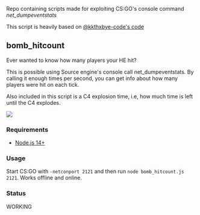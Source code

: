 Repo containing scripts made for exploiting CS:GO's console command *net_dumpeventstats*

This script is heavily based on [@kkthxbye-code's code](https://github.com/kkthxbye-code/csgo_bugs)

## bomb_hitcount

Ever wanted to know how many players your HE hit? 

This is possible using Source engine's console call net_dumpeventstats. By calling it enough times per second, you can get info about how many players were hit on each tick.

Also included in this script is a C4 explosion time, i.e, how much time is left until the C4 explodes.

![](hit_count.png)

### Requirements

* [Node.js 14+](https://nodejs.org/en/download/current/)

### Usage

Start CS:GO with `-netconport 2121` and then run `node bomb_hitcount.js 2121`. Works offline and online.

### Status

WORKING
